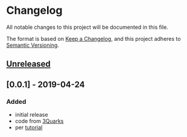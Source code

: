 # Changelog
All notable changes to this project will be documented in this file.

The format is based on [Keep a Changelog](https://keepachangelog.com/en/1.0.0/),
and this project adheres to [Semantic Versioning](https://semver.org/spec/v2.0.0.html).

## [Unreleased]

## [0.0.1] - 2019-04-24
### Added
- initial release
- code from [3Quarks](http://www.3quarks.com/en/SegmentDisplay/index.html)
- per [tutorial](http://pete-hamilton.co.uk/2012/11/01/creating-gems-for-rails-assets/)

[Unreleased]: https://github.com/olivierlacan/keep-a-changelog/compare/v1.0.0...HEAD
[1.0.0]: https://github.com/stephancom/segment-dreiquarks-rails/releases/tag/v1.0.0